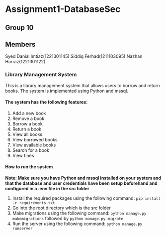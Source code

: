 # Assignment1-DatabaseSec

## Group 10
## Members
Syed Danial Imtiaz(1221301145) 
Siddiq Ferhad(1211103095)
Nazhan Harraz(1221301122)

### Library Management System
This is a library management system that allows users to borrow and return books. The system is implemented using Python and mssql.

#### The system has the following features:
1. Add a new book
2. Remove a book
3. Borrow a book
4. Return a book
5. View all books
6. View borrowed books
7. View available books
8. Search for a book
9. View fines

#### How to run the system

**Note: Make sure you have Python and mssql installed on your system and that the database and user credentials have been setup beforehand and configured in a .env file in the src folder**

1. Install the required packages using the following command:
```pip install -r requirements.txt```
2. Go into the root directory which is the src folder
3. Make migrations using the following command:
```python manage.py makemigrations``` followed by ```python manage.py migrate```
4. Run the server using the following command:
```python manage.py runserver```
